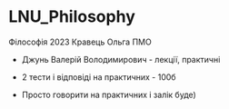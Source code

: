 # LNU_Philosophy
Філософія 2023 Кравець Ольга ПМО

- Джунь Валерій Володимирович - лекції, практичні

- 2 тести і відповіді на практичних - 100б
- Просто говорити на практичних і залік буде)
